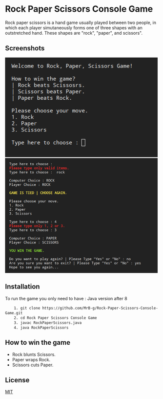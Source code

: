 # Rock Paper Scissors Console Game
Rock paper scissors is a hand game usually played between two people, in which each player simutaneously forms one of three shapes with an outstretched hand. These shapes are "rock", "paper", and scissors".

## Screenshots
<img src="https://github.com/MrB-g/Rock-Paper-Scissors-Console-Game/blob/main/media/RPS1.png" alt="drawing" style="width:500px;"/>
<img src="https://github.com/MrB-g/Rock-Paper-Scissors-Console-Game/blob/main/media/RPS2.png" alt="drawing" style="width:500px;"/>

## Installation

To run the game you only need to have : Java version after 8

```
    1. git clone https://github.com/MrB-g/Rock-Paper-Scissors-Console-Game.git 
    2. cd Rock Paper Scissors Console Game
    3. javac RockPaperScissors.java
    4. java RockPaperScissors
```

## How to win the game
* Rock blunts Scissors.
* Paper wraps Rock.
* Scissors cuts Paper.
  
## License 
[MIT](https://choosealicense.com/licenses/mit/)
